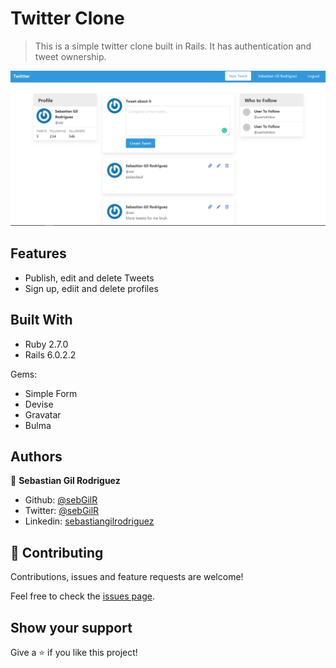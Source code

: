 # Twitter Clone

> This is a simple twitter clone built in Rails. It has authentication and tweet ownership.

![screenshot](public/screenshot.png)

## Features

- Publish, edit and delete Tweets
- Sign up, ediit and delete profiles

## Built With

- Ruby 2.7.0
- Rails 6.0.2.2

Gems:
- Simple Form
- Devise
- Gravatar
- Bulma

## Authors

👤 **Sebastian Gil Rodriguez**

- Github: [@sebGilR](https://github.com/sebGilR)
- Twitter: [@sebGilR](https://twitter.com/sebGilR)
- Linkedin: [sebastiangilrodriguez](https://www.linkedin.com/in/sebastiangilrodriguez)

## 🤝 Contributing

Contributions, issues and feature requests are welcome!

Feel free to check the [issues page](https://github.com/sebGilR/blogger_rails/issues).

## Show your support

Give a ⭐️ if you like this project!
